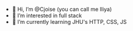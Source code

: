- 👋 Hi, I’m @Cjoise (you can call me Iliya)
- 👀 I’m interested in full stack
- 🌱 I’m currently learning JHU's HTTP, CSS, JS

<!---
Cjoise/Cjoise is a ✨ special ✨ repository because its `README.md` (this file) appears on your GitHub profile.
You can click the Preview link to take a look at your changes.
--->

